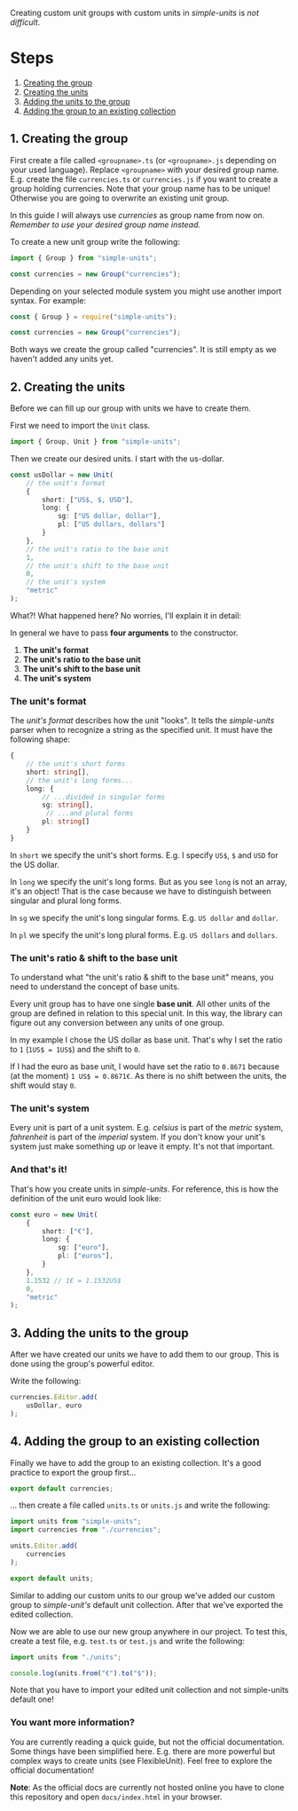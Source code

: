 Creating custom unit groups with custom units in _simple-units_ is _not difficult_.

# Steps

1. [Creating the group](#1-creating-the-group)
2. [Creating the units](#2-creating-the-units)
3. [Adding the units to the group](#3-adding-the-units-to-the-group)
4. [Adding the group to an existing collection](#4-adding-the-group-to-an-existing-collection)

## 1. Creating the group

First create a file called `<groupname>.ts` (or `<groupname>.js` depending on your used language). Replace `<groupname>` with your desired group name. E.g. create the file `currencies.ts` or `currencies.js` if you want to create a group holding currencies. Note that your group name has to be unique! Otherwise you are going to overwrite an existing unit group.

In this guide I will always use _currencies_ as group name from now on. _Remember to use your desired group name instead._

To create a new unit group write the following:

```ts
import { Group } from "simple-units";

const currencies = new Group("currencies");
```

Depending on your selected module system you might use another import syntax. For example:
```js
const { Group } = require("simple-units");

const currencies = new Group("currencies");
```

Both ways we create the group called "currencies". It is still empty as we haven't added any units yet.

## 2. Creating the units

Before we can fill up our group with units we have to create them. 

First we need to import the `Unit` class.

```ts
import { Group, Unit } from "simple-units";
```

Then we create our desired units. I start with the us-dollar.

```ts
const usDollar = new Unit(
    // the unit's format
    {
        short: ["US$, $, USD"],
        long: {
            sg: ["US dollar, dollar"],
            pl: ["US dollars, dollars"]
        }
    },
    // the unit's ratio to the base unit
    1, 
    // the unit's shift to the base unit
    0,
    // the unit's system
    "metric"
);
```

What?! What happened here? No worries, I'll explain it in detail:

In general we have to pass **four arguments** to the constructor.

1. **The unit's format**
2. **The unit's ratio to the base unit**
3. **The unit's shift to the base unit**
4. **The unit's system**

### The unit's format

The _unit's format_ describes how the unit "looks". It tells the _simple-units_ parser when to recognize a string as the specified unit. It must have the following shape:
```ts
{
    // the unit's short forms
    short: string[],    
    // the unit's long forms...
    long: {
        // ...divided in singular forms         
        sg: string[],
         // ...and plural forms   
        pl: string[]
    }
}
``` 
In `short` we specify the unit's short forms. E.g. I specify `US$`, `$` and `USD` for the US dollar.

In `long` we specify the unit's long forms. But as you see `long` is not an array, it's an object! That is the case because we have to distinguish between singular and plural long forms. 

In `sg` we specify the unit's long singular forms. E.g. `US dollar` and `dollar`.

In `pl` we specify the unit's long plural forms. E.g. `US dollars` and `dollars`.

### The unit's ratio & shift to the base unit

To understand what "the unit's ratio & shift to the base unit" means, you need to understand the concept of base units. 

Every unit group has to have one single **base unit**. All other units of the group are defined in relation to this special unit.
In this way, the library can figure out any conversion between any units of one group.

In my example I chose the US dollar as base unit. That's why I set the ratio to `1` (`1US$ = 1US$`) and the shift to `0`.

If I had the euro as base unit, I would have set the ratio to `0.8671` because (at the moment) `1 US$ = 0.8671€`. As there is no shift between the units, the shift would stay `0`.

### The unit's system

Every unit is part of a unit system. E.g. _celsius_ is part of the _metric_ system, _fahrenheit_ is part of the _imperial_ system. If you don't know your unit's system just make something up or leave it empty. It's not that important.

### And that's it!

That's how you create units in _simple-units_. For reference, this is how the definition of the unit euro would look like:

```ts
const euro = new Unit(
    {
        short: ["€"],
        long: {
            sg: ["euro"],
            pl: ["euros"],
        }
    },
    1.1532 // 1€ = 1.1532US$
    0,
    "metric"
);
```

## 3. Adding the units to the group

After we have created our units we have to add them to our group. This is done using the group's powerful editor.

Write the following:

```typescript
currencies.Editor.add(
    usDollar, euro
);
```

## 4. Adding the group to an existing collection

Finally we have to add the group to an existing collection. It's a good practice to export the group first...

```typescript
export default currencies;
```
... then create a file called `units.ts` or `units.js` and write the following:

```typescript
import units from "simple-units";
import currencies from "./currencies";

units.Editor.add(
    currencies
);

export default units;
```

Similar to adding our custom units to our group we've added our custom group to _simple-unit's_ default unit collection.
After that we've exported the edited collection.

Now we are able to use our new group anywhere in our project.
To test this, create a test file, e.g. `test.ts` or `test.js` and write the following:

```typescript
import units from "./units";

console.log(units.from("€").to("$"));
```

Note that you have to import your edited unit collection and not simple-units default one!

### You want more information?

You are currently reading a quick guide, but not the official documentation. Some things have been simplified here. E.g. there are more powerful but complex ways to create units (see FlexibleUnit). Feel free to explore the official documentation! 

**Note**: As the official docs are currently not hosted online you have to clone this repository and open `docs/index.html` in your browser.